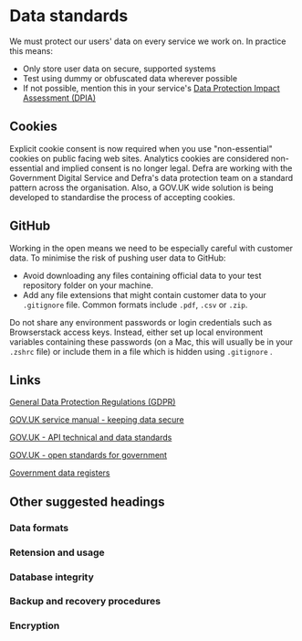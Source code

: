 # Data standards

We must protect our users' data on every service we work on. In practice this means:

* Only store user data on secure, supported systems
* Test using dummy or obfuscated data wherever possible
* If not possible, mention this in your service's [Data Protection Impact Assessment (DPIA)](https://ico.org.uk/for-organisations/guide-to-data-protection/guide-to-the-general-data-protection-regulation-gdpr/accountability-and-governance/data-protection-impact-assessments/)

## Cookies

Explicit cookie consent is now required when you use "non-essential" cookies on public facing web sites. Analytics cookies are considered non-essential and implied consent is no longer legal. Defra are working with the Government Digital Service and Defra's data protection team on a standard pattern across the organisation. Also, a GOV.UK wide solution is being developed to standardise the process of accepting cookies.

## GitHub

Working in the open means we need to be especially careful with customer data. To minimise the risk of pushing user data to GitHub:

* Avoid downloading any files containing official data to your test repository folder on your machine.
* Add any file extensions that might contain customer data to your `.gitignore` file. Common formats include `.pdf`, `.csv` or `.zip`.

Do not share any environment passwords or login credentials such as Browserstack access keys. Instead, either set up local environment variables containing these passwords (on a Mac, this will usually be in your `.zshrc` file) or include them in a file which is hidden using `.gitignore` .

## Links

[General Data Protection Regulations (GDPR)](https://ico.org.uk/for-organisations/guide-to-data-protection/guide-to-the-general-data-protection-regulation-gdpr/)

[GOV.UK service manual - keeping data secure](https://www.gov.uk/service-manual/technology/securing-your-information)

[GOV.UK - API technical and data standards](https://www.gov.uk/guidance/gds-api-technical-and-data-standards)

[GOV.UK - open standards for government](https://www.gov.uk/government/publications/open-standards-for-government)

[Government data registers](https://www.registers.service.gov.uk/registers)

## Other suggested headings

### Data formats

### Retension and usage

### Database integrity

### Backup and recovery procedures

### Encryption
